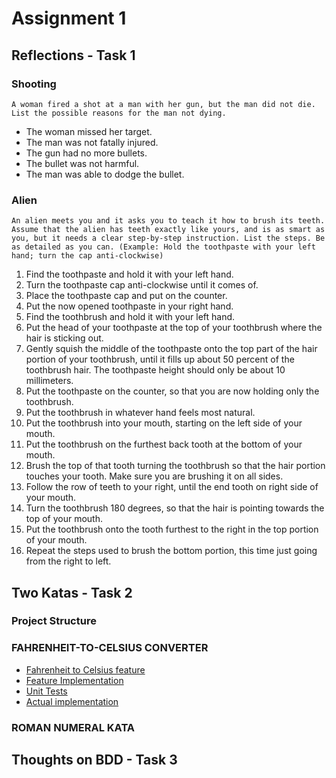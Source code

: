 # Assignment 1

## Reflections - Task 1

### Shooting

`A woman fired a shot at a man with her gun, but the man did not die. List the possible
reasons for the man not dying.`

- The woman missed her target.
- The man was not fatally injured.
- The gun had no more bullets.
- The bullet was not harmful.
- The man was able to dodge the bullet.

### Alien

`An alien meets you and it asks you to teach it how to brush its teeth. Assume that the
alien has teeth exactly like yours, and is as smart as you, but it needs a clear step-by-step
instruction. List the steps. Be as detailed as you can. (Example: Hold the toothpaste with
your left hand; turn the cap anti-clockwise)`

1. Find the toothpaste and hold it with your left hand.
2. Turn the toothpaste cap anti-clockwise until it comes of.
3. Place the toothpaste cap and put on the counter.
4. Put the now opened toothpaste in your right hand.
5. Find the toothbrush and hold it with your left hand.
6. Put the head of your toothpaste at the top of your toothbrush where the hair is sticking out.
7. Gently squish the middle of the toothpaste onto the top part of the hair portion of your toothbrush, until it fills
   up about 50 percent of the toothbrush hair. The toothpaste height should only be about 10 millimeters.
8. Put the toothpaste on the counter, so that you are now holding only the toothbrush.
9. Put the toothbrush in whatever hand feels most natural.
10. Put the toothbrush into your mouth, starting on the left side of your mouth.
11. Put the toothbrush on the furthest back tooth at the bottom of your mouth.
12. Brush the top of that tooth turning the toothbrush so that the hair portion touches your tooth. Make sure you are
    brushing it on all sides.
13. Follow the row of teeth to your right, until the end tooth on right side of your mouth.
14. Turn the toothbrush 180 degrees, so that the hair is pointing towards the top of your mouth.
15. Put the toothbrush onto the tooth furthest to the right in the top portion of your mouth.
16. Repeat the steps used to brush the bottom portion, this time just going from the right to left.

## Two Katas - Task 2

### Project Structure

### FAHRENHEIT-TO-CELSIUS CONVERTER

- [Fahrenheit to Celsius feature](src/test/resources/features/fahrenheit-to-celsius.feature)
- [Feature Implementation](src/test/resources/features/fahrenheit-to-celsius.feature)
- [Unit Tests](src/test/resources/features/fahrenheit-to-celsius.feature)
- [Actual implementation](src/test/resources/features/fahrenheit-to-celsius.feature)

### ROMAN NUMERAL KATA

## Thoughts on BDD - Task 3